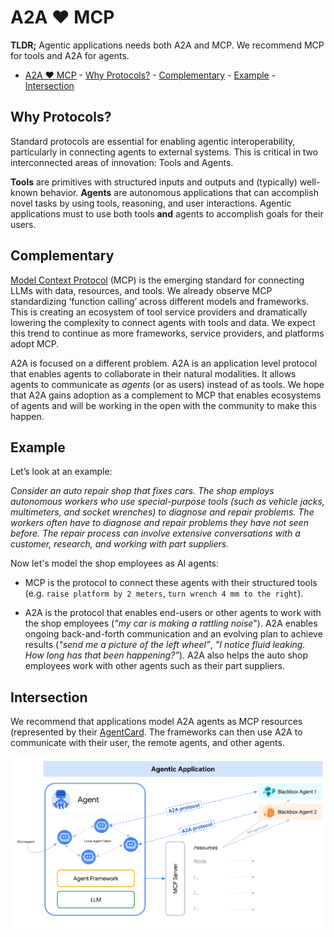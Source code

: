 # A2A ❤️ MCP

**TLDR;** Agentic applications needs both A2A and MCP. We recommend MCP for tools and A2A for agents. 

<!-- TOC -->
<!-- TOC -->

- [A2A ❤️ MCP](#a2a--mcp)
        - [Why Protocols?](#why-protocols)
        - [Complementary](#complementary)
        - [Example](#example)
        - [Intersection](#intersection)

<!-- /TOC -->

## Why Protocols?
Standard protocols are essential for enabling agentic interoperability, particularly in connecting agents to external systems. This is critical in two interconnected areas of innovation: Tools and Agents.

**Tools** are primitives with structured inputs and outputs and (typically) well-known behavior. **Agents** are autonomous applications that can accomplish novel tasks by using tools, reasoning, and user interactions. Agentic applications must to use both tools **and** agents to accomplish goals for their users.

## Complementary
[Model Context Protocol](https://modelcontextprotocol.io/) (MCP) is the emerging standard for connecting LLMs with data, resources, and tools. We already observe MCP standardizing ‘function calling’ across different models and frameworks. This is creating an ecosystem of tool service providers and dramatically lowering the complexity to connect agents with tools and data. We expect this trend to continue as more frameworks, service providers, and platforms adopt MCP. 

A2A is focused on a different problem. A2A is an application level protocol that enables agents to collaborate in their natural modalities. It allows agents to communicate as *agents* (or as users) instead of as tools. We hope that A2A gains adoption as a complement to MCP that enables ecosystems of agents and will be working in the open with the community to make this happen. 

## Example
Let’s look at an example: 

*Consider an auto repair shop that fixes cars. The shop employs autonomous workers who use special-purpose tools (such as vehicle jacks, multimeters, and socket wrenches) to diagnose and repair problems. The workers often have to diagnose and repair problems they have not seen before. The repair process can involve extensive conversations with a customer, research, and working with part suppliers.*

Now let's model the shop employees as AI agents:

* MCP is the protocol to connect these agents with their structured tools (e.g. `raise platform by 2 meters`, `turn wrench 4 mm to the right`). 

* A2A is the protocol that enables end-users or other agents to work with the shop employees (*"my car is making a rattling noise*"). A2A enables ongoing back-and-forth communication and an evolving plan to achieve results (*"send me a picture of the left wheel”*, *"I notice fluid leaking. How long has that been happening?”*). A2A also helps the auto shop employees work with other agents such as their part suppliers. 

## Intersection
We recommend that applications model A2A agents as MCP resources (represented by their [AgentCard](../documentation.md#agent-card). The frameworks can then use A2A to communicate with their user, the remote agents, and other agents. 

![Agentic Application showing A2A and MCP together](../images/agentic_app.png)
